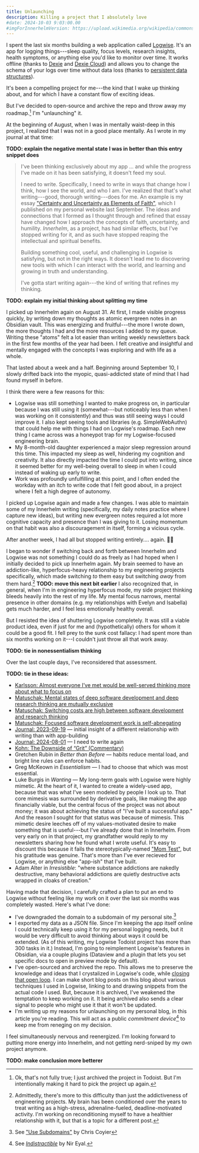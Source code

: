 ```yaml
---
title: Unlaunching
description: Killing a project that I absolutely love
#date: 2024-10-03 9:03:00.00
#imgForInnerhelmVersion: https://upload.wikimedia.org/wikipedia/commons/8/81/Vingtmillelieue00vern_orig_0437_1.jpg
---
```


I spent the last six months building a web application called
[Logwise](https://logwise.tylermercer.net). It's an app for logging
things---sleep quality, focus levels, research insights, health symptoms, or
anything else you'd like to monitor over time. It works offline (thanks to
[Dexie](https://dexie.org/) and [Dexie Cloud](https://dexie.org/cloud/)) and
allows you to change the schema of your logs over time without data loss (thanks
to
[persistent data structures](https://en.wikipedia.org/wiki/Persistent_data_structure)).

It's been a compelling project for me---the kind that I wake up thinking about,
and for which I have a constant flow of exciting ideas.

But I've decided to open-source and archive the repo and throw away my
roadmap.[^throwing-away] I'm "unlaunching" it.

At the beginning of August, when I was in mentally waist-deep in this project, I
realized that I was not in a good place mentally. As I wrote in my journal at
that time:

**TODO: explain the negative mental state I was in better than this entry
snippet does**

> I've been thinking exclusively about my app ... and while the progress I've
> made on it has been satisfying, it doesn't feed my soul.
>
> I need to write. Specifically, I need to write in ways that change how I
> think, how I see the world, and who I am. I've realized that that's what
> writing---good, thorough writing---does for me. An example is my essay
> ["Certainty and Uncertainty as Elements of Faith"](https://tylermercer.net/posts/faith/certainty-and-uncertainty-as-elements-of-faith/),
> which I published on my personal website last September. The ideas and
> connections that I formed as I thought through and refined that essay have
> changed how I approach the concepts of faith, uncertainty, and humility.
> *Innerhelm*, as a project, has had similar effects, but I've stopped writing
> for it, and as such have stopped reaping the intellectual and spiritual
> benefits.
>
> Building something cool, useful, and challenging in Logwise is satisfying, but
> not in the right ways. It doesn't lead me to discovering new tools with which
> I can interact with the world, and learning and growing in truth and
> understanding.
>
> I've gotta start writing again---the kind of writing that refines my thinking.

**TODO: explain my initial thinking about splitting my time**

I picked up Innerhelm again on August 31. At first, I made visible progress
quickly, by writing down my thoughts as atomic evergreen notes in an Obsidian
vault. This was energizing and fruitful---the more I wrote down, the more
thoughts I had and the more resources I added to my queue. Writing these "atoms"
felt a lot easier than writing weekly newsletters back in the first few months
of the year had been. I felt creative and insightful and mentally engaged with
the concepts I was exploring and with life as a whole.

That lasted about a week and a half. Beginning around September 10, I slowly
drifted back into the myopic, quasi-addicted state of mind that I had found
myself in before.

I think there were a few reasons for this:

* Logwise was still something I wanted to make progress on, in particular
  because I was still using it (somewhat---but noticeably less than when I was
  working on it consistently) and thus was still seeing ways I could improve it.
  I also kept seeing tools and libraries (e.g. SimpleWebAuthn) that could help
  me with things I had on Logwise's roadmap. Each new thing I came across was a
  honeypot trap for my Logwise-focused engineering brain.
* My 8-month-old daughter experienced a major sleep regression around this time.
  This impacted my sleep as well, hindering my cognition and creativity. It also
  directly impacted the time I could put into writing, since it seemed better
  for my well-being overall to sleep in when I could instead of waking up early
  to write.
* Work was profoundly unfulfilling at this point, and I often ended the workday
  with an itch to write code that I felt good about, in a project where I felt a
  high degree of autonomy.

I picked up Logwise again and made a few changes. I was able to maintain some of
my Innerhelm writing (specifically, my daily notes practice where I capture new
ideas), but writing new evergreen notes required a lot more cognitive capacity
and presence than I was giving to it. Losing momentum on that habit was also a
discouragement in itself, forming a vicious cycle.

After another week, I had all but stopped writing entirely.... again. 🤦‍♂️

I began to wonder if switching back and forth between Innerhelm and Logwise was
not something I could do as freely as I had hoped when I initially decided to
pick up Innerhelm again. My brain seemed to have an addiction-like,
hyperfocus-heavy relationship to my engineering projects specifically, which
made switching *to* them easy but switching *away* from them
hard.[^writing-friction] **TODO: move this next bit earlier** I also recognized
that, in general, when I'm in engineering hyperfocus mode, my side project
thinking bleeds heavily into the rest of my life. My mental focus narrows,
mental presence in other domains (e.g. my relationships with Evelyn and
Isabella) gets much harder, and I feel less emotionally healthy overall.

But I resisted the idea of shuttering Logwise completely. It was still a viable
product idea, even if just for me and (hypothetically) others for whom it could
be a good fit. I fell prey to the sunk cost fallacy: I had spent more than six
months working on it---I couldn't just throw all that work away.

**TODO: tie in nonessentialism thinking**

Over the last couple days, I've reconsidered that assessment.

**TODO: tie in these ideas:**

* [Karlsson: Almost everyone I’ve met would be well-served thinking more about what to focus on](https://www.henrikkarlsson.xyz/p/multi-armed-bandit)
* [Matuschak: Mental states of deep software development and deep research thinking are mutually exclusive](https://notes.andymatuschak.org/z7RGGgVdDVHXkzJ6BVFKws8)
* [Matuschak: Switching costs are high between software development and research thinking](https://notes.andymatuschak.org/zD2oDSCgLEyM4xDhjRLXtuH)
* [Matuschak: Focused software development work is self-abnegating](https://notes.andymatuschak.org/zPgc12cKuwjrRzEnbr2a8uK)
* [Journal: 2023-09-19](obsidian://open?vault=personal-writing&file=Spiritual%20Notes%2FJournal%2F2023-09-19) — initial insight of a different relationship with writing than with app-building
* [Journal: 2024-08-01](obsidian://open?vault=personal-writing&file=Spiritual%20Notes%2FJournal%2F2024-08-01) — I need to write again
* [Kohn: The Downside of “Grit” (Commentary)](https://www.alfiekohn.org/article/downside-grit/)
* Gretchen Rubin in _Better than Before_ — habits reduce mental load, and bright line rules can
  enforce habits.
* Greg McKeown in _Essentialism_ — I had to choose that which was most essential.
* Luke Burgis in _Wanting_ — My long-term goals with Logwise were highly
  mimetic. At the heart of it, I wanted to create a widely-used app, because
  that was what I've seen modeled by people I look up to. That core mimesis was
  surrounded by derivative goals, like making the app financially viable, but
  the central focus of the project was not about money; it was about achieving
  the status of "I've built a successful app." And the reason I sought for that
  status was because of mimesis. This mimetic desire leeches off of my
  values-motivated desire to make something that is useful---but I've already
  done that in Innerhelm. From very early on in that project, my grandfather
  would reply to my newsletters sharing how he found what I wrote useful. It's
  easy to discount this because it fails the stereotypically-named
  ["Mom Test"](https://www.amazon.com/Mom-Test-customers-business-everyone-ebook/dp/B01H4G2J1U),
  but his gratitude was genuine. That's more than I've ever recieved for
  Logwise, or anything else "app-ish" that I've built.
* Adam Alter in _Irresistible_: "where substance addictions are nakedly
  destructive, many behavioral addictions are quietly destructive acts wrapped
  in cloaks of creation."

Having made that decision, I carefully crafted a plan to put an end to Logwise
without feeling like my work on it over the last six months was completely
wasted. Here's what I've done:

* I've downgraded the domain to a subdomain of my personal site.[^subdomains]
* I exported my data as a JSON file. Since I'm keeping the app itself online I
  could technically keep using it for my personal logging needs, but it would be
  very difficult to avoid thinking about ways it could be extended. (As of this
  writing, my Logwise Todoist project has more than 300 tasks in it.) Instead,
  I'm going to reimplement Logwise's features in Obsidian, via a couple plugins
  (Dataview and a plugin that lets you set specific docs to open in preview mode
  by default).
* I've open-sourced and archived the repo. This allows me to preserve the
  knowledge and ideas that I crystalized in Logwise's code, while
  [closing that open loop](https://notes.andymatuschak.org/Close_open_loops). I
  can make short blog posts on this blog about various techniques I used in
  Logwise, linking to and drawing snippets from the actual code I used. But,
  because it is archived, I've weakened the temptation to keep working on it. It
  being archived also sends a clear signal to people who might use it that it
  won't be updated.
* I'm writing up my reasons for unlaunching on my personal blog, in this article
  you're reading. This will act as a public _commitment
  device_[^commitment-device] to keep me from reneging on my decision.
  
I feel simultaneously nervous and reenergized. I'm looking forward to putting
more energy into Innerhelm, and not getting nerd-sniped by my own project
anymore.

**TODO: make conclusion more betterer**

[^throwing-away]: Ok, that's not fully true; I just archived the project in
Todoist. But I'm intentionally making it hard to pick the project up again.

[^writing-friction]: Admittedly, there's more to this difficulty than just the
addictiveness of engineering projects. My brain has been conditioned over the
years to treat writing as a high-stress, adrenaline-fueled, deadline-motivated
activity. I'm working on reconditioning myself to have a healthier relationship
with it, but that is a topic for a different post.

[^subdomains]: See
["Use Subdomains"](https://chriscoyier.net/2023/09/21/use-subdomains/) by Chris
Coyier

[^commitment-device]: See
[_Indistractible_](https://www.nirandfar.com/indistractable/) by Nir Eyal.

